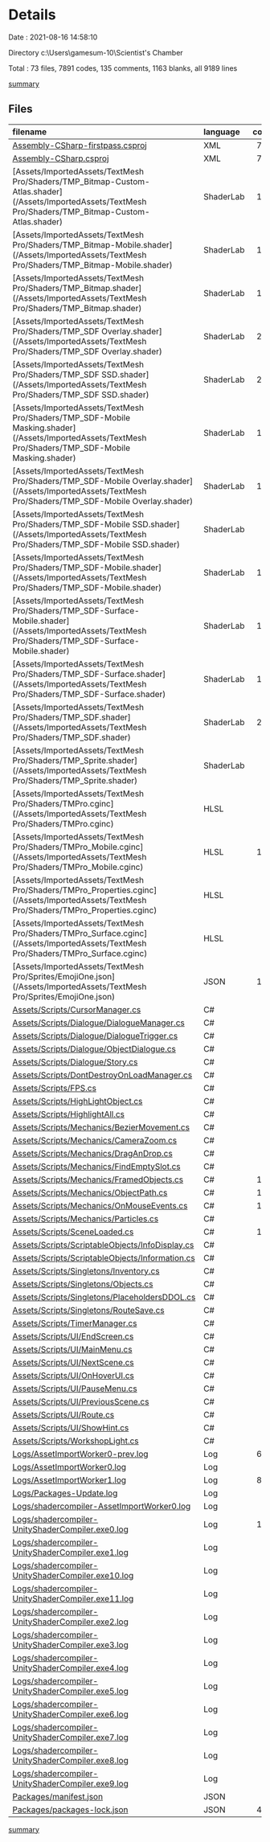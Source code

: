 # Details

Date : 2021-08-16 14:58:10

Directory c:\Users\gamesum-10\Scientist's Chamber

Total : 73 files,  7891 codes, 135 comments, 1163 blanks, all 9189 lines

[summary](results.md)

## Files
| filename | language | code | comment | blank | total |
| :--- | :--- | ---: | ---: | ---: | ---: |
| [Assembly-CSharp-firstpass.csproj](/Assembly-CSharp-firstpass.csproj) | XML | 755 | 7 | 1 | 763 |
| [Assembly-CSharp.csproj](/Assembly-CSharp.csproj) | XML | 788 | 7 | 1 | 796 |
| [Assets/ImportedAssets/TextMesh Pro/Shaders/TMP_Bitmap-Custom-Atlas.shader](/Assets/ImportedAssets/TextMesh Pro/Shaders/TMP_Bitmap-Custom-Atlas.shader) | ShaderLab | 109 | 2 | 33 | 144 |
| [Assets/ImportedAssets/TextMesh Pro/Shaders/TMP_Bitmap-Mobile.shader](/Assets/ImportedAssets/TextMesh Pro/Shaders/TMP_Bitmap-Mobile.shader) | ShaderLab | 112 | 3 | 31 | 146 |
| [Assets/ImportedAssets/TextMesh Pro/Shaders/TMP_Bitmap.shader](/Assets/ImportedAssets/TextMesh Pro/Shaders/TMP_Bitmap.shader) | ShaderLab | 109 | 2 | 33 | 144 |
| [Assets/ImportedAssets/TextMesh Pro/Shaders/TMP_SDF Overlay.shader](/Assets/ImportedAssets/TextMesh Pro/Shaders/TMP_SDF Overlay.shader) | ShaderLab | 243 | 4 | 71 | 318 |
| [Assets/ImportedAssets/TextMesh Pro/Shaders/TMP_SDF SSD.shader](/Assets/ImportedAssets/TextMesh Pro/Shaders/TMP_SDF SSD.shader) | ShaderLab | 241 | 4 | 66 | 311 |
| [Assets/ImportedAssets/TextMesh Pro/Shaders/TMP_SDF-Mobile Masking.shader](/Assets/ImportedAssets/TextMesh Pro/Shaders/TMP_SDF-Mobile Masking.shader) | ShaderLab | 188 | 10 | 50 | 248 |
| [Assets/ImportedAssets/TextMesh Pro/Shaders/TMP_SDF-Mobile Overlay.shader](/Assets/ImportedAssets/TextMesh Pro/Shaders/TMP_SDF-Mobile Overlay.shader) | ShaderLab | 183 | 8 | 50 | 241 |
| [Assets/ImportedAssets/TextMesh Pro/Shaders/TMP_SDF-Mobile SSD.shader](/Assets/ImportedAssets/TextMesh Pro/Shaders/TMP_SDF-Mobile SSD.shader) | ShaderLab | 82 | 4 | 21 | 107 |
| [Assets/ImportedAssets/TextMesh Pro/Shaders/TMP_SDF-Mobile.shader](/Assets/ImportedAssets/TextMesh Pro/Shaders/TMP_SDF-Mobile.shader) | ShaderLab | 183 | 8 | 50 | 241 |
| [Assets/ImportedAssets/TextMesh Pro/Shaders/TMP_SDF-Surface-Mobile.shader](/Assets/ImportedAssets/TextMesh Pro/Shaders/TMP_SDF-Surface-Mobile.shader) | ShaderLab | 103 | 8 | 28 | 139 |
| [Assets/ImportedAssets/TextMesh Pro/Shaders/TMP_SDF-Surface.shader](/Assets/ImportedAssets/TextMesh Pro/Shaders/TMP_SDF-Surface.shader) | ShaderLab | 122 | 4 | 33 | 159 |
| [Assets/ImportedAssets/TextMesh Pro/Shaders/TMP_SDF.shader](/Assets/ImportedAssets/TextMesh Pro/Shaders/TMP_SDF.shader) | ShaderLab | 243 | 4 | 71 | 318 |
| [Assets/ImportedAssets/TextMesh Pro/Shaders/TMP_Sprite.shader](/Assets/ImportedAssets/TextMesh Pro/Shaders/TMP_Sprite.shader) | ShaderLab | 97 | 0 | 20 | 117 |
| [Assets/ImportedAssets/TextMesh Pro/Shaders/TMPro.cginc](/Assets/ImportedAssets/TextMesh Pro/Shaders/TMPro.cginc) | HLSL | 63 | 2 | 20 | 85 |
| [Assets/ImportedAssets/TextMesh Pro/Shaders/TMPro_Mobile.cginc](/Assets/ImportedAssets/TextMesh Pro/Shaders/TMPro_Mobile.cginc) | HLSL | 122 | 2 | 34 | 158 |
| [Assets/ImportedAssets/TextMesh Pro/Shaders/TMPro_Properties.cginc](/Assets/ImportedAssets/TextMesh Pro/Shaders/TMPro_Properties.cginc) | HLSL | 62 | 10 | 14 | 86 |
| [Assets/ImportedAssets/TextMesh Pro/Shaders/TMPro_Surface.cginc](/Assets/ImportedAssets/TextMesh Pro/Shaders/TMPro_Surface.cginc) | HLSL | 76 | 7 | 19 | 102 |
| [Assets/ImportedAssets/TextMesh Pro/Sprites/EmojiOne.json](/Assets/ImportedAssets/TextMesh Pro/Sprites/EmojiOne.json) | JSON | 155 | 0 | 2 | 157 |
| [Assets/Scripts/CursorManager.cs](/Assets/Scripts/CursorManager.cs) | C# | 80 | 0 | 8 | 88 |
| [Assets/Scripts/Dialogue/DialogueManager.cs](/Assets/Scripts/Dialogue/DialogueManager.cs) | C# | 88 | 3 | 15 | 106 |
| [Assets/Scripts/Dialogue/DialogueTrigger.cs](/Assets/Scripts/Dialogue/DialogueTrigger.cs) | C# | 12 | 0 | 3 | 15 |
| [Assets/Scripts/Dialogue/ObjectDialogue.cs](/Assets/Scripts/Dialogue/ObjectDialogue.cs) | C# | 11 | 0 | 3 | 14 |
| [Assets/Scripts/Dialogue/Story.cs](/Assets/Scripts/Dialogue/Story.cs) | C# | 11 | 0 | 3 | 14 |
| [Assets/Scripts/DontDestroyOnLoadManager.cs](/Assets/Scripts/DontDestroyOnLoadManager.cs) | C# | 34 | 0 | 6 | 40 |
| [Assets/Scripts/FPS.cs](/Assets/Scripts/FPS.cs) | C# | 28 | 1 | 6 | 35 |
| [Assets/Scripts/HighLightObject.cs](/Assets/Scripts/HighLightObject.cs) | C# | 24 | 0 | 3 | 27 |
| [Assets/Scripts/HighlightAll.cs](/Assets/Scripts/HighlightAll.cs) | C# | 24 | 0 | 3 | 27 |
| [Assets/Scripts/Mechanics/BezierMovement.cs](/Assets/Scripts/Mechanics/BezierMovement.cs) | C# | 25 | 1 | 10 | 36 |
| [Assets/Scripts/Mechanics/CameraZoom.cs](/Assets/Scripts/Mechanics/CameraZoom.cs) | C# | 51 | 0 | 5 | 56 |
| [Assets/Scripts/Mechanics/DragAnDrop.cs](/Assets/Scripts/Mechanics/DragAnDrop.cs) | C# | 40 | 2 | 8 | 50 |
| [Assets/Scripts/Mechanics/FindEmptySlot.cs](/Assets/Scripts/Mechanics/FindEmptySlot.cs) | C# | 20 | 0 | 3 | 23 |
| [Assets/Scripts/Mechanics/FramedObjects.cs](/Assets/Scripts/Mechanics/FramedObjects.cs) | C# | 135 | 5 | 25 | 165 |
| [Assets/Scripts/Mechanics/ObjectPath.cs](/Assets/Scripts/Mechanics/ObjectPath.cs) | C# | 103 | 3 | 26 | 132 |
| [Assets/Scripts/Mechanics/OnMouseEvents.cs](/Assets/Scripts/Mechanics/OnMouseEvents.cs) | C# | 148 | 5 | 15 | 168 |
| [Assets/Scripts/Mechanics/Particles.cs](/Assets/Scripts/Mechanics/Particles.cs) | C# | 32 | 0 | 6 | 38 |
| [Assets/Scripts/SceneLoaded.cs](/Assets/Scripts/SceneLoaded.cs) | C# | 142 | 10 | 25 | 177 |
| [Assets/Scripts/ScriptableObjects/InfoDisplay.cs](/Assets/Scripts/ScriptableObjects/InfoDisplay.cs) | C# | 18 | 0 | 4 | 22 |
| [Assets/Scripts/ScriptableObjects/Information.cs](/Assets/Scripts/ScriptableObjects/Information.cs) | C# | 10 | 0 | 4 | 14 |
| [Assets/Scripts/Singletons/Inventory.cs](/Assets/Scripts/Singletons/Inventory.cs) | C# | 32 | 0 | 5 | 37 |
| [Assets/Scripts/Singletons/Objects.cs](/Assets/Scripts/Singletons/Objects.cs) | C# | 59 | 0 | 11 | 70 |
| [Assets/Scripts/Singletons/PlaceholdersDDOL.cs](/Assets/Scripts/Singletons/PlaceholdersDDOL.cs) | C# | 18 | 0 | 3 | 21 |
| [Assets/Scripts/Singletons/RouteSave.cs](/Assets/Scripts/Singletons/RouteSave.cs) | C# | 13 | 0 | 2 | 15 |
| [Assets/Scripts/TimerManager.cs](/Assets/Scripts/TimerManager.cs) | C# | 57 | 2 | 6 | 65 |
| [Assets/Scripts/UI/EndScreen.cs](/Assets/Scripts/UI/EndScreen.cs) | C# | 12 | 0 | 2 | 14 |
| [Assets/Scripts/UI/MainMenu.cs](/Assets/Scripts/UI/MainMenu.cs) | C# | 58 | 7 | 10 | 75 |
| [Assets/Scripts/UI/NextScene.cs](/Assets/Scripts/UI/NextScene.cs) | C# | 12 | 0 | 3 | 15 |
| [Assets/Scripts/UI/OnHoverUI.cs](/Assets/Scripts/UI/OnHoverUI.cs) | C# | 35 | 0 | 6 | 41 |
| [Assets/Scripts/UI/PauseMenu.cs](/Assets/Scripts/UI/PauseMenu.cs) | C# | 52 | 0 | 7 | 59 |
| [Assets/Scripts/UI/PreviousScene.cs](/Assets/Scripts/UI/PreviousScene.cs) | C# | 12 | 0 | 3 | 15 |
| [Assets/Scripts/UI/Route.cs](/Assets/Scripts/UI/Route.cs) | C# | 22 | 0 | 5 | 27 |
| [Assets/Scripts/UI/ShowHint.cs](/Assets/Scripts/UI/ShowHint.cs) | C# | 50 | 0 | 5 | 55 |
| [Assets/Scripts/WorkshopLight.cs](/Assets/Scripts/WorkshopLight.cs) | C# | 20 | 0 | 4 | 24 |
| [Logs/AssetImportWorker0-prev.log](/Logs/AssetImportWorker0-prev.log) | Log | 602 | 0 | 51 | 653 |
| [Logs/AssetImportWorker0.log](/Logs/AssetImportWorker0.log) | Log | 53 | 0 | 2 | 55 |
| [Logs/AssetImportWorker1.log](/Logs/AssetImportWorker1.log) | Log | 877 | 0 | 63 | 940 |
| [Logs/Packages-Update.log](/Logs/Packages-Update.log) | Log | 47 | 0 | 4 | 51 |
| [Logs/shadercompiler-AssetImportWorker0.log](/Logs/shadercompiler-AssetImportWorker0.log) | Log | 2 | 0 | 2 | 4 |
| [Logs/shadercompiler-UnityShaderCompiler.exe0.log](/Logs/shadercompiler-UnityShaderCompiler.exe0.log) | Log | 150 | 0 | 76 | 226 |
| [Logs/shadercompiler-UnityShaderCompiler.exe1.log](/Logs/shadercompiler-UnityShaderCompiler.exe1.log) | Log | 16 | 0 | 6 | 22 |
| [Logs/shadercompiler-UnityShaderCompiler.exe10.log](/Logs/shadercompiler-UnityShaderCompiler.exe10.log) | Log | 18 | 0 | 7 | 25 |
| [Logs/shadercompiler-UnityShaderCompiler.exe11.log](/Logs/shadercompiler-UnityShaderCompiler.exe11.log) | Log | 8 | 0 | 5 | 13 |
| [Logs/shadercompiler-UnityShaderCompiler.exe2.log](/Logs/shadercompiler-UnityShaderCompiler.exe2.log) | Log | 10 | 0 | 6 | 16 |
| [Logs/shadercompiler-UnityShaderCompiler.exe3.log](/Logs/shadercompiler-UnityShaderCompiler.exe3.log) | Log | 16 | 0 | 6 | 22 |
| [Logs/shadercompiler-UnityShaderCompiler.exe4.log](/Logs/shadercompiler-UnityShaderCompiler.exe4.log) | Log | 6 | 0 | 4 | 10 |
| [Logs/shadercompiler-UnityShaderCompiler.exe5.log](/Logs/shadercompiler-UnityShaderCompiler.exe5.log) | Log | 10 | 0 | 6 | 16 |
| [Logs/shadercompiler-UnityShaderCompiler.exe6.log](/Logs/shadercompiler-UnityShaderCompiler.exe6.log) | Log | 8 | 0 | 5 | 13 |
| [Logs/shadercompiler-UnityShaderCompiler.exe7.log](/Logs/shadercompiler-UnityShaderCompiler.exe7.log) | Log | 8 | 0 | 5 | 13 |
| [Logs/shadercompiler-UnityShaderCompiler.exe8.log](/Logs/shadercompiler-UnityShaderCompiler.exe8.log) | Log | 17 | 0 | 8 | 25 |
| [Logs/shadercompiler-UnityShaderCompiler.exe9.log](/Logs/shadercompiler-UnityShaderCompiler.exe9.log) | Log | 6 | 0 | 4 | 10 |
| [Packages/manifest.json](/Packages/manifest.json) | JSON | 50 | 0 | 1 | 51 |
| [Packages/packages-lock.json](/Packages/packages-lock.json) | JSON | 463 | 0 | 1 | 464 |

[summary](results.md)